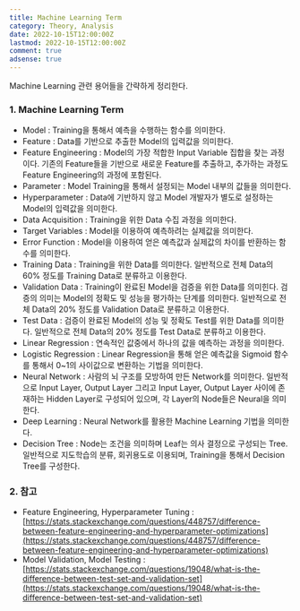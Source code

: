 ```yaml
---
title: Machine Learning Term
category: Theory, Analysis
date: 2022-10-15T12:00:00Z
lastmod: 2022-10-15T12:00:00Z
comment: true
adsense: true
---
```


Machine Learning 관련 용어들을 간략하게 정리한다.

### 1. Machine Learning Term

* Model : Training을 통해서 예측을 수행하는 함수를 의미한다.
* Feature : Data를 기반으로 추출한 Model의 입력값을 의미한다.
* Feature Engineering : Model의 가장 적합한 Input Variable 집합을 찾는 과정이다. 기존의 Feature들을 기반으로 새로운 Feature를 추출하고, 추가하는 과정도 Feature Engineering의 과정에 포함된다.
* Parameter : Model Training을 통해서 설정되는 Model 내부의 값들을 의미한다.
* Hyperparameter : Data에 기반하지 않고 Model 개발자가 별도로 설정하는 Model의 입력값을 의미한다.
* Data Acquisition : Training을 위한 Data 수집 과정을 의미한다.
* Target Variables : Model을 이용하여 예측하려는 실제값을 의미한다.
* Error Function : Model을 이용하여 얻은 예측값과 실제값의 차이를 반환하는 함수를 의미한다.
* Training Data : Training을 위한 Data를 의미한다. 일반적으로 전체 Data의 60% 정도를 Training Data로 분류하고 이용한다.
* Validation Data : Training이 완료된 Model을 검증을 위한 Data를 의미힌다. 검증의 의미는 Model의 정확도 및 성능을 평가하는 단계를 의미한다. 일반적으로 전체 Data의 20% 정도를 Validation Data로 분류하고 이용한다.
* Test Data : 검증이 완료된 Model의 성능 및 정확도 Test를 위한 Data를 의미한다. 일반적으로 전체 Data의 20% 정도를 Test Data로 분류하고 이용한다.
* Linear Regression : 연속적인 값중에서 하나의 값을 예측하는 과정을 의미한다. 
* Logistic Regression : Linear Regression을 통해 얻은 예측값을 Sigmoid 함수를 통해서 0~1의 사이값으로 변환하는 기법을 의미한다.
* Neural Network : 사람의 뇌 구조를 모방하여 만든 Network를 의미한다. 일반적으로 Input Layer, Output Layer 그리고 Input Layer, Output Layer 사이에 존재하는 Hidden Layer로 구성되어 있으며, 각 Layer의 Node들은 Neural을 의미한다.
* Deep Learning : Neural Network를 활용한 Machine Learning 기법을 의미한다.
* Decision Tree : Node는 조건을 의미하며 Leaf는 의사 결정으로 구성되는 Tree. 일반적으로 지도학습의 분류, 회귀용도로 이용되며, Training을 통해서 Decision Tree를 구성한다.

### 2. 참고

* Feature Engineering, Hyperparameter Tuning : [https://stats.stackexchange.com/questions/448757/difference-between-feature-engineering-and-hyperparameter-optimizations](https://stats.stackexchange.com/questions/448757/difference-between-feature-engineering-and-hyperparameter-optimizations)
* Model Validation, Model Testing : [https://stats.stackexchange.com/questions/19048/what-is-the-difference-between-test-set-and-validation-set](https://stats.stackexchange.com/questions/19048/what-is-the-difference-between-test-set-and-validation-set)
